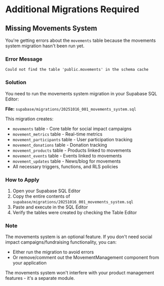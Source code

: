 # Additional Migrations Required

## Missing Movements System

You're getting errors about the `movements` table because the movements system migration hasn't been run yet.

### Error Message
```
Could not find the table 'public.movements' in the schema cache
```

### Solution

You need to run the movements system migration in your Supabase SQL Editor:

**File:** `supabase/migrations/20251016_001_movements_system.sql`

This migration creates:
- `movements` table - Core table for social impact campaigns
- `movement_metrics` table - Real-time metrics
- `movement_participants` table - User participation tracking
- `movement_donations` table - Donation tracking
- `movement_products` table - Products linked to movements
- `movement_events` table - Events linked to movements
- `movement_updates` table - News/blog for movements
- All necessary triggers, functions, and RLS policies

### How to Apply

1. Open your Supabase SQL Editor
2. Copy the entire contents of `supabase/migrations/20251016_001_movements_system.sql`
3. Paste and execute in the SQL Editor
4. Verify the tables were created by checking the Table Editor

### Note

The movements system is an optional feature. If you don't need social impact campaigns/fundraising functionality, you can:
- Either run the migration to avoid errors
- Or remove/comment out the MovementManagement component from your application

The movements system won't interfere with your product management features - it's a separate module.